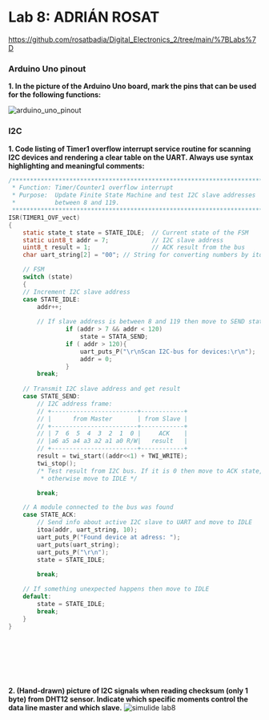 # Lab 8: ADRIÁN ROSAT

https://github.com/rosatbadia/Digital_Electronics_2/tree/main/%7BLabs%7D

### Arduino Uno pinout

**1. In the picture of the Arduino Uno board, mark the pins that can be used for the following functions:**



  ![arduino_uno_pinout](https://user-images.githubusercontent.com/91876413/141693939-74ed1589-7576-477a-8532-f8d48e5e0408.png)


### I2C

**1. Code listing of Timer1 overflow interrupt service routine for scanning I2C devices and rendering a clear table on the UART. Always use syntax highlighting and meaningful comments:**

```c
/**********************************************************************
 * Function: Timer/Counter1 overflow interrupt
 * Purpose:  Update Finite State Machine and test I2C slave addresses 
 *           between 8 and 119.
 **********************************************************************/
ISR(TIMER1_OVF_vect)
{
    static state_t state = STATE_IDLE;  // Current state of the FSM
    static uint8_t addr = 7;            // I2C slave address
    uint8_t result = 1;                 // ACK result from the bus
    char uart_string[2] = "00"; // String for converting numbers by itoa()

    // FSM
    switch (state)
    {
    // Increment I2C slave address
    case STATE_IDLE:
        addr++;
        
        // If slave address is between 8 and 119 then move to SEND state
                if (addr > 7 && addr < 120)
                    state = STATA_SEND;
                if ( addr > 120){
                    uart_puts_P("\r\nScan I2C-bus for devices:\r\n");
                    addr = 0;
                }
        break;
    
    // Transmit I2C slave address and get result
    case STATE_SEND:
        // I2C address frame:
        // +------------------------+------------+
        // |      from Master       | from Slave |
        // +------------------------+------------+
        // | 7  6  5  4  3  2  1  0 |     ACK    |
        // |a6 a5 a4 a3 a2 a1 a0 R/W|   result   |
        // +------------------------+------------+
        result = twi_start((addr<<1) + TWI_WRITE);
        twi_stop();
        /* Test result from I2C bus. If it is 0 then move to ACK state, 
         * otherwise move to IDLE */

        break;

    // A module connected to the bus was found
    case STATE_ACK:
        // Send info about active I2C slave to UART and move to IDLE
        itoa(addr, uart_string, 10);
        uart_puts_P("Found device at adress: ");
        uart_puts(uart_string);
        uart_puts_P("\r\n");
        state = STATE_IDLE;
        
        break;

    // If something unexpected happens then move to IDLE
    default:
        state = STATE_IDLE;
        break;
    }
}









```

**2. (Hand-drawn) picture of I2C signals when reading checksum (only 1 byte) from DHT12 sensor. Indicate which specific moments control the data line master and which slave.**
![simulide lab8](https://user-images.githubusercontent.com/91876413/141791144-82e53207-c0cb-4349-874b-9239465e1add.jpeg)


